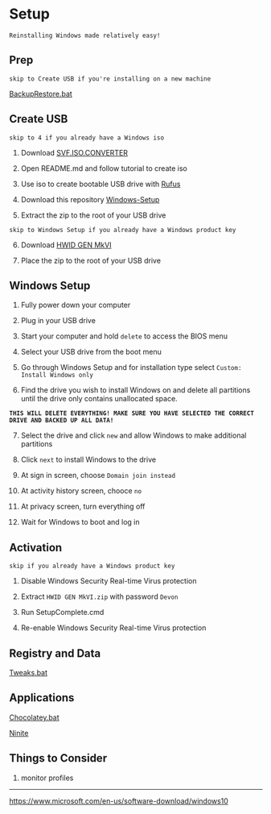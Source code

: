 # Setup

`Reinstalling Windows made relatively easy!`

## Prep

`skip to Create USB if you're installing on a new machine`

[BackupRestore.bat](Tools/BackupRestore.bat)

## Create USB

`skip to 4 if you already have a Windows iso`

1. Download [SVF.ISO.CONVERTER](https://gitlab.com/s1ave77/SVF.ISO.CONVERTER/-/archive/master/SVF.ISO.CONVERTER-master.zip)

2. Open README.md and follow tutorial to create iso

3. Use iso to create bootable USB drive with [Rufus](https://github.com/pbatard/rufus/releases/download/v3.4/rufus-3.4.exe)

4. Download this repository [Windows-Setup](https://github.com/DevonHess/Windows-Setup/archive/master.zip)

5. Extract the zip to the root of your USB drive

`skip to Windows Setup if you already have a Windows product key`

6. Download [HWID GEN MkVI](https://mega.nz/#!bbRBGCCC!NoFCxrcGOB6uDaX81emDC4Y3yQ0dIFYweIKIP4K7D4Q)

7. Place the zip to the root of your USB drive

## Windows Setup

1. Fully power down your computer

2. Plug in your USB drive

3. Start your computer and hold `delete` to access the BIOS menu

4. Select your USB drive from the boot menu

5. Go through Windows Setup and for installation type select `Custom: Install Windows only`

6. Find the drive you wish to install Windows on and delete all partitions until the drive only contains unallocated space.

**`THIS WILL DELETE EVERYTHING! MAKE SURE YOU HAVE SELECTED THE CORRECT DRIVE AND BACKED UP ALL DATA!`**

7. Select the drive and click `new` and allow Windows to make additional partitions

8. Click `next` to install Windows to the drive

9. At sign in screen, choose `Domain join instead`

10. At activity history screen, chooce `no`

11. At privacy screen, turn everything off

12. Wait for Windows to boot and log in

## Activation

`skip if you already have a Windows product key`

1. Disable Windows Security Real-time Virus protection

2. Extract `HWID GEN MkVI.zip` with password `Devon`

3. Run SetupComplete.cmd

4. Re-enable Windows Security Real-time Virus protection

## Registry and Data

[Tweaks.bat](Tools/Tweaks.bat)

## Applications

[Chocolatey.bat](Tools/Chocolatey.bat)

[Ninite](https://ninite.com/?select=7zip-chrome-irfanview-libreoffice-sumatrapdf-vlc)

## Things to Consider

1. monitor profiles

---

https://www.microsoft.com/en-us/software-download/windows10
